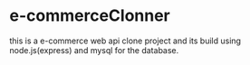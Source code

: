 # e-commerceClonner
this is a e-commerce web api clone project and its build using node.js(express) and mysql for the database.

